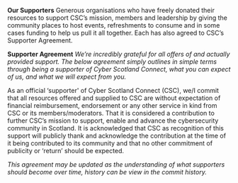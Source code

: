 **Our Supporters**
Generous organisations who have freely donated their resources to support CSC’s mission, members and leadership by giving the community places to host events, refreshments to consume and in some cases funding to help us pull it all together. Each has also agreed to CSC’s Supporter Agreement.

**Supporter Agreement**
*We’re incredibly grateful for all offers of and actually provided support. The below agreement simply outlines in simple terms through being a supporter of Cyber Scotland Connect, what you can expect of us, and what we will expect from you.*

As an official ‘supporter' of Cyber Scotland Connect (CSC), we/I commit that all resources offered and supplied to CSC are without expectation of financial reimbursement, endorsement or any other service in kind from CSC or its members/moderators. That it is considered a contribution to further CSC’s mission to support, enable and advance the cybersecurity community in Scotland. It is acknowledged that CSC as recognition of this support will publicly thank and acknowledge the contribution at the time of it being contributed to its community and that no other commitment of publicity or ‘return’ should be expected.

*This agreement may be updated as the understanding of what supporters should become over time, history can be view in the commit history.*